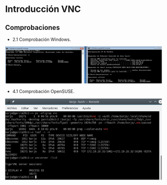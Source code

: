 <h1> Introducción VNC </h1>
<h2>Comprobaciones</h2>

* 2.1 Comprobación Windows.

![Windows](img/c1.png)


* 4.1 Comprobación OpenSUSE.

![OpenSUSE](img/2.png)
